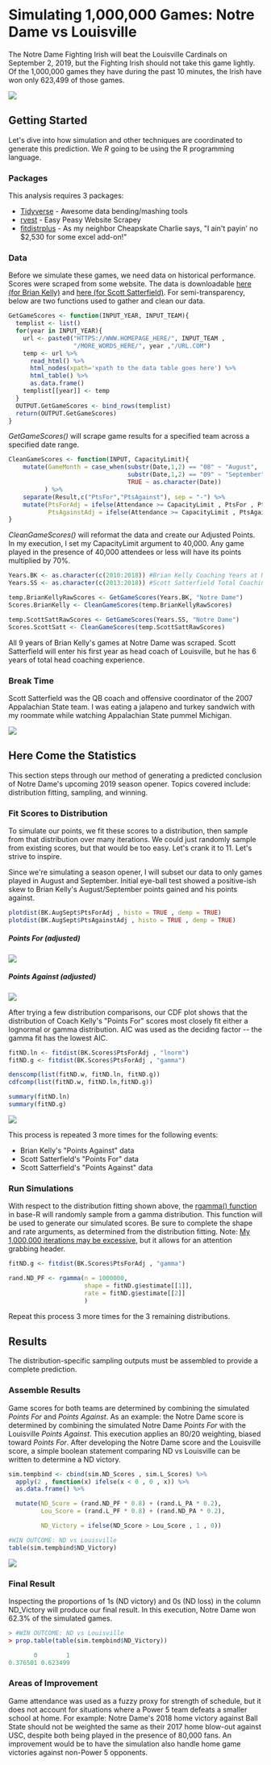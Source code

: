 # Simulating 1,000,000 Games: Notre Dame vs Louisville

The Notre Dame Fighting Irish will beat the Louisville Cardinals on  September 2, 2019, but the Fighting Irish should not take this game  lightly. Of the 1,000,000 games they have during the past 10 minutes, the Irish have  won only 623,499 of those games.



![](https://raw.githubusercontent.com/Vincent-Chung/Predicting-2019-ND-vs-Louisville/master/ReadMe_Images/SLACT.png)



## Getting Started

Let's dive into how simulation and other techniques are coordinated to generate this prediction. We *R* going to be using the R programming language.

### Packages

This analysis requires 3 packages:

* [Tidyverse](https://www.tidyverse.org/packages/) - Awesome data bending/mashing tools
* [rvest](https://cran.r-project.org/web/packages/rvest/rvest.pdf) - Easy Peasy Website Scrapey
* [fitdistrplus](https://cran.r-project.org/web/packages/fitdistrplus/fitdistrplus.pdf) - As my neighbor Cheapskate Charlie says, "I ain't payin' no $2,530 for some excel add-on!"

### Data

Before we simulate these games, we need data on historical performance. Scores were scraped from some website. The data is downloadable [here (for Brian Kelly)](https://github.com/Vincent-Chung/Predicting-2019-ND-vs-Louisville/blob/master/Data_BrianKellyScores.csv) and [here (for Scott Satterfield)](https://github.com/Vincent-Chung/Predicting-2019-ND-vs-Louisville/blob/master/Data_ScottSattScores.csv). For semi-transparency, below are two functions used to gather and clean our data. 

``` R
GetGameScores <- function(INPUT_YEAR, INPUT_TEAM){
  templist <- list() 
  for(year in INPUT_YEAR){    
    url <- paste0("HTTPS://WWW.HOMEPAGE_HERE/", INPUT_TEAM ,
                  "/MORE_WORDS_HERE/", year ,"/URL.COM")
    temp <- url %>%
      read_html() %>%
      html_nodes(xpath='xpath to the data table goes here') %>%
      html_table() %>%
      as.data.frame()
    templist[[year]] <- temp
  }
  OUTPUT.GetGameScores <- bind_rows(templist)
  return(OUTPUT.GetGameScores)
}
```

*GetGameScores()* will scrape game results for a specified team across a specified date range.

```R
CleanGameScores <- function(INPUT, CapacityLimit){
    mutate(GameMonth = case_when(substr(Date,1,2) == "08" ~ "August",
               					 substr(Date,1,2) == "09" ~ "September",
               				     TRUE ~ as.character(Date))
          ) %>%
    separate(Result,c("PtsFor","PtsAgainst"), sep = "-") %>%
    mutate(PtsForAdj = ifelse(Attendance >= CapacityLimit , PtsFor , PtsFor * 0.70),
           PtsAgainstAdj = ifelse(Attendance >= CapacityLimit , PtsAgainst , PtsAgainst * 0.70))
}

```

*CleanGameScores()* will reformat the data and create our Adjusted Points. In my execution, I set my CapacityLimit argument to 40,000. Any game played in the presence of 40,000 attendees or less will have its points multiplied by 70%.

```R
Years.BK <- as.character(c(2010:2018)) #Brian Kelly Coaching Years at ND
Years.SS <- as.character(c(2013:2018)) #Scott Satterfield Total Coaching Years

temp.BrianKellyRawScores <- GetGameScores(Years.BK, "Notre Dame")
Scores.BrianKelly <- CleanGameScores(temp.BrianKellyRawScores)

temp.ScottSattRawScores <- GetGameScores(Years.SS, "Notre Dame")
Scores.ScottSatt <- CleanGameScores(temp.ScottSattRawScores)

```

All 9 years of Brian Kelly's games at Notre Dame was scraped. Scott Satterfield will enter his first year as head coach of  Louisville, but he has 6 years of total head coaching experience.

### Break Time

Scott Satterfield was the QB coach and offensive coordinator of the 2007 Appalachian State team. I was eating a jalapeno and turkey sandwich with my roommate while watching Appalachian State pummel Michigan.

[![](https://raw.githubusercontent.com/Vincent-Chung/Predicting-2019-ND-vs-Louisville/master/ReadMe_Images/2020-05-22%2018_40_48-Window.png)](https://www.youtube.com/watch?v=N9zpDEsqrbs)



## Here Come the Statistics

This section steps through our method of generating a predicted conclusion of Notre Dame's upcoming 2019 season opener. Topics covered include: distribution fitting, sampling, and winning.

### Fit Scores to Distribution

To simulate our points, we fit these scores to a distribution, then  sample from that distribution over many iterations. We could just  randomly sample from existing scores, but that would be too easy. Let's  crank it to 11. Let's strive to inspire.

Since we're simulating a season opener, I will subset our data to only games played in August and September. Initial eye-ball test showed a positive-ish skew to Brian Kelly's August/September points gained and his points against.

``` R
plotdist(BK.AugSept$PtsForAdj , histo = TRUE , demp = TRUE)    
plotdist(BK.AugSept$PtsAgainstAdj , histo = TRUE , demp = TRUE) 
```

##### Points For (adjusted)

![](https://raw.githubusercontent.com/Vincent-Chung/Predicting-2019-ND-vs-Louisville/master/ReadMe_Images/DistBrianKellyPtsFor.png)

##### Points Against (adjusted)

![](https://raw.githubusercontent.com/Vincent-Chung/Predicting-2019-ND-vs-Louisville/master/ReadMe_Images/DistBrianKellyPtsAgainst.png)

After trying a few distribution comparisons, our CDF plot shows that the distribution of Coach Kelly's "Points For" scores most closely fit either a lognormal or gamma distribution. AIC was used as the deciding factor -- the gamma fit has the lowest AIC.

```R
fitND.ln <- fitdist(BK.Scores$PtsForAdj , "lnorm")
fitND.g <- fitdist(BK.Scores$PtsForAdj , "gamma")

denscomp(list(fitND.w, fitND.ln, fitND.g))
cdfcomp(list(fitND.w, fitND.ln,fitND.g)) 

summary(fitND.ln)
summary(fitND.g)
```

![](https://raw.githubusercontent.com/Vincent-Chung/Predicting-2019-ND-vs-Louisville/master/ReadMe_Images/CDFsBrianKellyPtsFor.png)

This process is repeated 3 more times for the following events:

- Brian Kelly's "Points Against" data
- Scott Satterfield's "Points For" data
- Scott Satterfield's "Points Against" data

### Run Simulations

With respect to the distribution fitting shown above, the [rgamma() function](https://stat.ethz.ch/R-manual/R-devel/library/stats/html/GammaDist.html) in base-R will randomly sample from a gamma distribution. This function will be used to generate our simulated scores. Be sure to complete the shape and rate arguments, as determined from the distribution fitting. Note: [My 1,000,000 iterations may be excessive](https://kb.palisade.com/index.php?pg=kb.page&id=125), but it allows for an attention grabbing header.

```R
fitND.g <- fitdist(BK.Scores$PtsForAdj , "gamma")

rand.ND_PF <- rgamma(n = 1000000,
                     shape = fitND.g$estimate[[1]],
                     rate = fitND.g$estimate[[2]]
                     )
```

Repeat this process 3 more times for the 3 remaining distributions.

## Results

The distribution-specific sampling outputs must be assembled to provide a complete prediction. 

### Assemble Results

Game scores for both teams are determined by combining the simulated *Points For* and *Points Against*. As an example: the Notre Dame score is determined by combining the simulated Notre Dame *Points For* with the Louisville *Points Against*. This execution applies an 80/20 weighting, biased toward *Points For*. After developing the Notre Dame score and the Louisville score, a simple boolean statement comparing ND vs Louisville can be written to determine a ND victory.

```R
sim.tempbind <- cbind(sim.ND_Scores , sim.L_Scores) %>%
  apply(2 , function(x) ifelse(x < 0 , 0 , x)) %>%
  as.data.frame() %>%

  mutate(ND_Score = (rand.ND_PF * 0.8) + (rand.L_PA * 0.2),
         Lou_Score = (rand.L_PF * 0.8) + (rand.ND_PA * 0.2),

         ND_Victory = ifelse(ND_Score > Lou_Score , 1 , 0))

#WIN OUTCOME: ND vs Louisville
table(sim.tempbind$ND_Victory)
```

![](https://raw.githubusercontent.com/Vincent-Chung/Predicting-2019-ND-vs-Louisville/master/ReadMe_Images/NDvsLouOutcomeTable.png)

### Final Result

Inspecting the proportions of 1s (ND victory) and 0s (ND loss) in the column ND_Victory will produce our final result. In this execution, Notre Dame won 62.3% of the simulated games.

```R
> #WIN OUTCOME: ND vs Louisville
> prop.table(table(sim.tempbind$ND_Victory))

       0        1 
0.376501 0.623499 
```

### Areas of Improvement

Game attendance was used as a fuzzy proxy for strength of schedule, but it does not account for situations where a Power 5 team defeats a smaller school at home. For example: Notre Dame's 2018 home victory against Ball State should not be weighted the same as their 2017 home blow-out against USC, despite both being played in the presence of 80,000 fans. An improvement would be to have the simulation also handle home game victories against non-Power 5 opponents.
